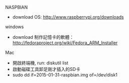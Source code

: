 NASPBIAN

* download OS: http://www.raspberrypi.org/downloads

windows
* download 制作記憶卡的軟體： http://fedoraproject.org/wiki/Fedora_ARM_Installer

Mac
* 開啟終端機, run: diskutil list
* 啟動磁碟工具卸足剛才插入的SD卡
* sudo dd if=2015-01-31-raspbian.img of=/dev/disk1

